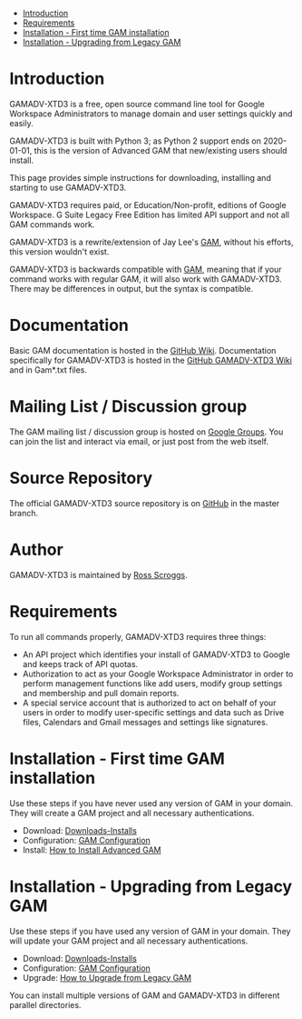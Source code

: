 - [Introduction](#introduction)
- [Requirements](#requirements)
- [Installation - First time GAM installation](#installation---first-time-gam-installation)
- [Installation - Upgrading from Legacy GAM](#installation---upgrading-from-legacy-gam)

# Introduction
GAMADV-XTD3 is a free, open source command line tool for Google Workspace Administrators to manage domain and user settings quickly and easily.

GAMADV-XTD3 is built with Python 3; as Python 2 support ends on 2020-01-01, this is the version of Advanced GAM that new/existing users should install.

This page provides simple instructions for downloading, installing and starting to use GAMADV-XTD3.

GAMADV-XTD3 requires paid, or Education/Non-profit, editions of Google Workspace. G Suite Legacy Free Edition has limited API support and not all GAM commands work.

GAMADV-XTD3 is a rewrite/extension of Jay Lee's [GAM], without his efforts, this version wouldn't exist.

GAMADV-XTD3 is backwards compatible with [GAM], meaning that if your command works with regular GAM, it will also work with GAMADV-XTD3. There may be differences in output, but the syntax is compatible.

# Documentation
Basic GAM documentation is hosted in the [GitHub Wiki]. Documentation specifically for GAMADV-XTD3 is hosted in the [GitHub GAMADV-XTD3 Wiki] and in Gam*.txt files.

# Mailing List / Discussion group
The GAM mailing list / discussion group is hosted on [Google Groups].  You can join the list and interact via email, or just post from the web itself.

# Source Repository
The official GAMADV-XTD3 source repository is on [GitHub] in the master branch.

# Author
GAMADV-XTD3 is maintained by <a href="mailto:ross.scroggs@gmail.com">Ross Scroggs</a>.

# Requirements
To run all commands properly, GAMADV-XTD3 requires three things:
* An API project which identifies your install of GAMADV-XTD3 to Google and keeps track of API quotas.
* Authorization to act as your Google Workspace Administrator in order to perform management functions like add users, modify group settings and membership and pull domain reports.
* A special service account that is authorized to act on behalf of your users in order to modify user-specific settings and data such as Drive files, Calendars and Gmail messages and settings like signatures.

# Installation - First time GAM installation
Use these steps if you have never used any version of GAM in your domain. They will create a GAM project
and all necessary authentications.

* Download: [Downloads-Installs](Downloads-Installs)
* Configuration: [GAM Configuration](gam.cfg)
* Install: [How to Install Advanced GAM](How-to-Install-Advanced-GAM)

# Installation - Upgrading from Legacy GAM
Use these steps if you have used any version of GAM in your domain. They will update your GAM project
and all necessary authentications.

* Download: [Downloads-Installs](Downloads-Installs)
* Configuration: [GAM Configuration](gam.cfg)
* Upgrade: [How to Upgrade from Legacy GAM](How-to-Upgrade-from-Legacy-GAM)

You can install multiple versions of GAM and GAMADV-XTD3 in different parallel directories.

[GAM]: https://github.com/GAM-team/GAM
[GitHub Releases]: https://github.com/taers232c/GAMADV-XTD3/releases
[GitHub]: https://github.com/taers232c/GAMADV-XTD3/tree/master
[GitHub Wiki]: https://github.com/GAM-team/GAM/wiki/
[GitHub GAMADV-XTD3 Wiki]: https://github.com/taers232c/GAMADV-XTD3/wiki/
[Google Groups]: https://groups.google.com/group/google-apps-manager
[GAM Updates]: https://github.com/taers232c/GAMADV-XTD3/wiki/GamUpdates

